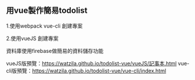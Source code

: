 用vue製作簡易todolist
---------------------
1.使用webpack vue-cli 創建專案

2.使用vueJS 創建專案

資料庫使用firebase做簡易的資料儲存功能

vueJS版預覽：https://watzila.github.io/todolist-vue/vueJS/記事本.html
vue-cli版預覽：https://watzila.github.io/todolist-vue/vue-cli/index.html
